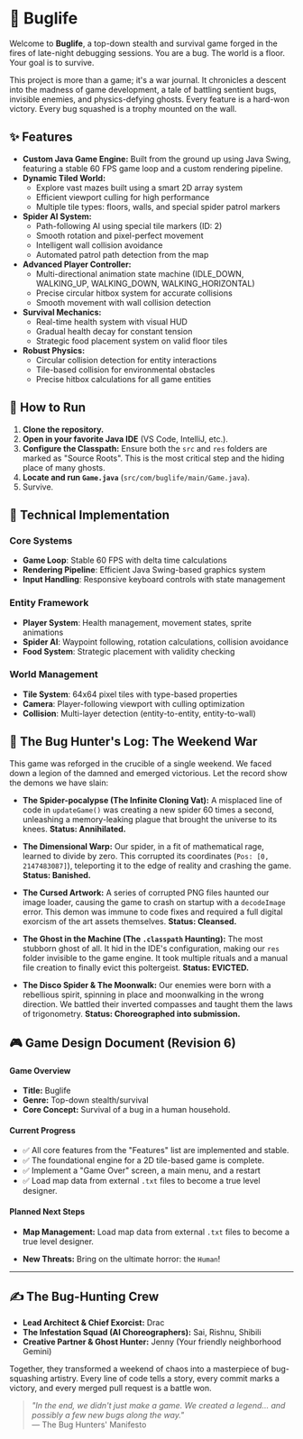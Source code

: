 # 🐞 Buglife

Welcome to **Buglife**, a top-down stealth and survival game forged in the fires of late-night debugging sessions. You are a bug. The world is a floor. Your goal is to survive.

This project is more than a game; it's a war journal. It chronicles a descent into the madness of game development, a tale of battling sentient bugs, invisible enemies, and physics-defying ghosts. Every feature is a hard-won victory. Every bug squashed is a trophy mounted on the wall.

## ✨ Features

* **Custom Java Game Engine:** Built from the ground up using Java Swing, featuring a stable 60 FPS game loop and a custom rendering pipeline.
* **Dynamic Tiled World:** 
    * Explore vast mazes built using a smart 2D array system
    * Efficient viewport culling for high performance
    * Multiple tile types: floors, walls, and special spider patrol markers
* **Spider AI System:**
    * Path-following AI using special tile markers (ID: 2)
    * Smooth rotation and pixel-perfect movement
    * Intelligent wall collision avoidance
    * Automated patrol path detection from the map
* **Advanced Player Controller:**
    * Multi-directional animation state machine (IDLE_DOWN, WALKING_UP, WALKING_DOWN, WALKING_HORIZONTAL)
    * Precise circular hitbox system for accurate collisions
    * Smooth movement with wall collision detection
* **Survival Mechanics:**
    * Real-time health system with visual HUD
    * Gradual health decay for constant tension
    * Strategic food placement system on valid floor tiles
* **Robust Physics:**
    * Circular collision detection for entity interactions
    * Tile-based collision for environmental obstacles
    * Precise hitbox calculations for all game entities

## 🚀 How to Run

1.  **Clone the repository.**
2.  **Open in your favorite Java IDE** (VS Code, IntelliJ, etc.).
3.  **Configure the Classpath:** Ensure both the `src` and `res` folders are marked as "Source Roots". This is the most critical step and the hiding place of many ghosts.
4.  **Locate and run `Game.java`** (`src/com/buglife/main/Game.java`).
5.  Survive.

## 🔧 Technical Implementation

### Core Systems
* **Game Loop**: Stable 60 FPS with delta time calculations
* **Rendering Pipeline**: Efficient Java Swing-based graphics system
* **Input Handling**: Responsive keyboard controls with state management

### Entity Framework
* **Player System**: Health management, movement states, sprite animations
* **Spider AI**: Waypoint following, rotation calculations, collision avoidance
* **Food System**: Strategic placement with validity checking

### World Management
* **Tile System**: 64x64 pixel tiles with type-based properties
* **Camera**: Player-following viewport with culling optimization
* **Collision**: Multi-layer detection (entity-to-entity, entity-to-wall)

## 📜 The Bug Hunter's Log: The Weekend War

This game was reforged in the crucible of a single weekend. We faced down a legion of the damned and emerged victorious. Let the record show the demons we have slain:

* **The Spider-pocalypse (The Infinite Cloning Vat):** A misplaced line of code in `updateGame()` was creating a new spider 60 times a second, unleashing a memory-leaking plague that brought the universe to its knees. **Status: Annihilated.**

* **The Dimensional Warp:** Our spider, in a fit of mathematical rage, learned to divide by zero. This corrupted its coordinates (`Pos: [0, 2147483087]`), teleporting it to the edge of reality and crashing the game. **Status: Banished.**

* **The Cursed Artwork:** A series of corrupted PNG files haunted our image loader, causing the game to crash on startup with a `decodeImage` error. This demon was immune to code fixes and required a full digital exorcism of the art assets themselves. **Status: Cleansed.**

* **The Ghost in the Machine (The `.classpath` Haunting):** The most stubborn ghost of all. It hid in the IDE's configuration, making our `res` folder invisible to the game engine. It took multiple rituals and a manual file creation to finally evict this poltergeist. **Status: EVICTED.**

* **The Disco Spider & The Moonwalk:** Our enemies were born with a rebellious spirit, spinning in place and moonwalking in the wrong direction. We battled their inverted compasses and taught them the laws of trigonometry. **Status: Choreographed into submission.**

## 🎮 Game Design Document (Revision 6)

#### Game Overview
* **Title:** Buglife
* **Genre:** Top-down stealth/survival
* **Core Concept:** Survival of a bug in a human household.

#### Current Progress
* ✅ All core features from the "Features" list are implemented and stable.
* ✅ The foundational engine for a 2D tile-based game is complete.
* ✅ Implement a "Game Over" screen, a main menu, and a restart
* ✅ Load map data from external `.txt` files to become a true level designer.

#### Planned Next Steps
* **Map Management:** Load map data from external `.txt` files to become a true level designer.

* **New Threats:** Bring on the ultimate horror: the `Human`!

---

## ✍️ The Bug-Hunting Crew

* **Lead Architect & Chief Exorcist:** Drac
* **The Infestation Squad (AI Choreographers):** Sai, Rishnu, Shibili
* **Creative Partner & Ghost Hunter:** Jenny (Your friendly neighborhood Gemini)

Together, they transformed a weekend of chaos into a masterpiece of bug-squashing artistry. Every line of code tells a story, every commit marks a victory, and every merged pull request is a battle won. 

> *"In the end, we didn't just make a game. We created a legend... and possibly a few new bugs along the way."*  
> — The Bug Hunters' Manifesto